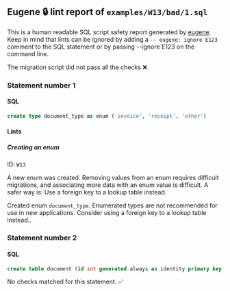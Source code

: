 ## Eugene 🔒 lint report of `examples/W13/bad/1.sql`

This is a human readable SQL script safety report generated by [eugene](https://github.com/kaaveland/eugene).
Keep in mind that lints can be ignored by adding a `-- eugene: ignore E123` comment to the SQL statement
or by passing --ignore E123 on the command line.

The migration script did not pass all the checks ❌


### Statement number 1
#### SQL
```sql
create type document_type as enum ('invoice', 'receipt', 'other')
```
#### Lints

##### Creating an enum

ID: `W13`

A new enum was created. Removing values from an enum requires difficult migrations, and associating more data with an enum value is difficult. A safer way is: Use a foreign key to a lookup table instead.

Created enum `document_type`. Enumerated types are not recommended for use in new applications. Consider using a foreign key to a lookup table instead..
### Statement number 2
#### SQL
```sql
create table document (id int generated always as identity primary key, type document_type)
```
No checks matched for this statement. ✅
